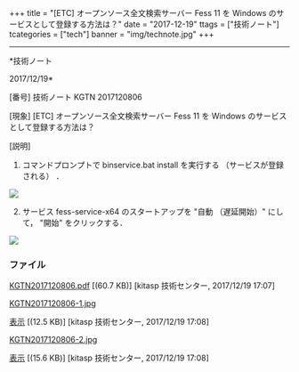 ﻿+++
title = "[ETC] オープンソース全文検索サーバー Fess 11 を Windows のサービスとして登録する方法は？"
date = "2017-12-19"
ttags = ["技術ノート"]
tcategories = ["tech"]
banner = "img/technote.jpg"
+++

-----------------------------------------------------------------------------------------------------------------------------

*技術ノート

2017/12/19*


[番号]
技術ノート KGTN 2017120806

[現象]
[ETC] オープンソース全文検索サーバー Fess 11 を Windows
のサービスとして登録する方法は？

[説明]
1. コマンドプロンプトで binservice.bat install を実行する
（サービスが登録される） ．

![](http://techreport.kitasp.net/attachments/download/3908/KGTN2017120806-1.jpg)

2. サービス fess-service-x64 のスタートアップを "自動 （遅延開始）"
にして， "開始" をクリックする．

![](http://techreport.kitasp.net/attachments/download/3909/KGTN2017120806-2.jpg)


### ファイル

 
 


[KGTN2017120806.pdf](http://techreport.kitasp.net/attachments/download/3907/KGTN2017120806.pdf)
 [(60.7 KB)] [kitasp 技術センター, 2017/12/19
17:07]

[KGTN2017120806-1.jpg](http://techreport.kitasp.net/attachments/download/3908/KGTN2017120806-1.jpg)

[表示](http://techreport.kitasp.net/attachments/3908/KGTN2017120806-1.jpg "表示")
 [(12.5 KB)] [kitasp 技術センター, 2017/12/19
17:08]

[KGTN2017120806-2.jpg](http://techreport.kitasp.net/attachments/download/3909/KGTN2017120806-2.jpg)

[表示](http://techreport.kitasp.net/attachments/3909/KGTN2017120806-2.jpg "表示")
 [(15.6 KB)] [kitasp 技術センター, 2017/12/19
17:08]


 


 

